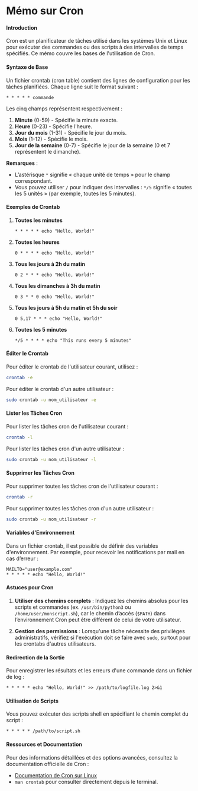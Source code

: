 # Mémo sur Cron

#### Introduction
Cron est un planificateur de tâches utilisé dans les systèmes Unix et Linux pour exécuter des commandes ou des scripts à des intervalles de temps spécifiés. Ce mémo couvre les bases de l'utilisation de Cron.

#### Syntaxe de Base
Un fichier crontab (cron table) contient des lignes de configuration pour les tâches planifiées. Chaque ligne suit le format suivant :

```
* * * * * commande
```

Les cinq champs représentent respectivement :
1. **Minute** (0-59) - Spécifie la minute exacte.
2. **Heure** (0-23) - Spécifie l'heure.
3. **Jour du mois** (1-31) - Spécifie le jour du mois.
4. **Mois** (1-12) - Spécifie le mois.
5. **Jour de la semaine** (0-7) - Spécifie le jour de la semaine (0 et 7 représentent le dimanche).

**Remarques** : 
- L’astérisque `*` signifie « chaque unité de temps » pour le champ correspondant.
- Vous pouvez utiliser `/` pour indiquer des intervalles : `*/5` signifie « toutes les 5 unités » (par exemple, toutes les 5 minutes).
  
#### Exemples de Crontab

1. **Toutes les minutes**
   ```
   * * * * * echo "Hello, World!"
   ```

2. **Toutes les heures**
   ```
   0 * * * * echo "Hello, World!"
   ```

3. **Tous les jours à 2h du matin**
   ```
   0 2 * * * echo "Hello, World!"
   ```

4. **Tous les dimanches à 3h du matin**
   ```
   0 3 * * 0 echo "Hello, World!"
   ```

5. **Tous les jours à 5h du matin et 5h du soir**
   ```
   0 5,17 * * * echo "Hello, World!"
   ```

6. **Toutes les 5 minutes**
   ```
   */5 * * * * echo "This runs every 5 minutes"
   ```

#### Éditer le Crontab
Pour éditer le crontab de l'utilisateur courant, utilisez :

```sh
crontab -e
```

Pour éditer le crontab d'un autre utilisateur :

```sh
sudo crontab -u nom_utilisateur -e
```

#### Lister les Tâches Cron
Pour lister les tâches cron de l'utilisateur courant :

```sh
crontab -l
```

Pour lister les tâches cron d'un autre utilisateur :

```sh
sudo crontab -u nom_utilisateur -l
```

#### Supprimer les Tâches Cron
Pour supprimer toutes les tâches cron de l'utilisateur courant :

```sh
crontab -r
```

Pour supprimer toutes les tâches cron d'un autre utilisateur :

```sh
sudo crontab -u nom_utilisateur -r
```

#### Variables d'Environnement
Dans un fichier crontab, il est possible de définir des variables d'environnement. Par exemple, pour recevoir les notifications par mail en cas d’erreur :

```
MAILTO="user@example.com"
* * * * * echo "Hello, World!"
```

#### Astuces pour Cron
1. **Utiliser des chemins complets** : Indiquez les chemins absolus pour les scripts et commandes (ex. `/usr/bin/python3` ou `/home/user/monscript.sh`), car le chemin d’accès (`$PATH`) dans l’environnement Cron peut être différent de celui de votre utilisateur.
   
2. **Gestion des permissions** : Lorsqu'une tâche nécessite des privilèges administratifs, vérifiez si l'exécution doit se faire avec `sudo`, surtout pour les crontabs d'autres utilisateurs.

#### Redirection de la Sortie
Pour enregistrer les résultats et les erreurs d'une commande dans un fichier de log :

```
* * * * * echo "Hello, World!" >> /path/to/logfile.log 2>&1
```

#### Utilisation de Scripts
Vous pouvez exécuter des scripts shell en spécifiant le chemin complet du script :

```
* * * * * /path/to/script.sh
```

#### Ressources et Documentation
Pour des informations détaillées et des options avancées, consultez la documentation officielle de Cron :

- [Documentation de Cron sur Linux](https://man7.org/linux/man-pages/man5/crontab.5.html)
- `man crontab` pour consulter directement depuis le terminal.
